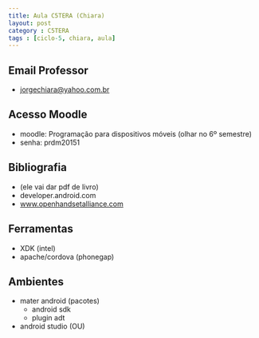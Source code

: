 ```yaml
---
title: Aula C5TERA (Chiara)
layout: post
category : C5TERA
tags : [ciclo-5, chiara, aula]
---
```


## Email Professor
- jorgechiara@yahoo.com.br 

## Acesso Moodle
- moodle: Programação para dispositivos móveis (olhar no 6º semestre)
- senha: prdm20151
 
## Bibliografia
- (ele vai dar pdf de livro)
- developer.android.com
- www.openhandsetalliance.com
 
## Ferramentas
- XDK (intel)
- apache/cordova (phonegap)
 
## Ambientes
- mater android (pacotes)
  - android sdk 
  - plugin adt
- android studio (OU)